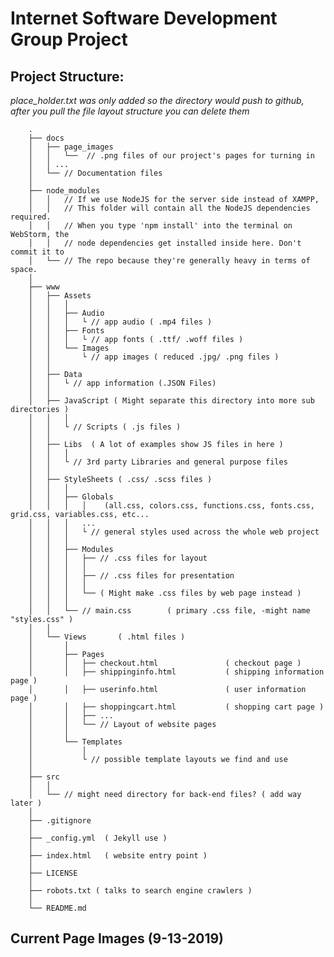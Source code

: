 # Internet Software Development Group Project

## Project Structure: 
*place_holder.txt was only added so the directory would push to github,
after you pull the file layout structure you can delete them*
    
        .
        ├── docs 
        │   ├── page_images 
        │   │   └──  // .png files of our project's pages for turning in 
        │   │ ...
        │   └── // Documentation files
        │
        ├── node_modules
        │   │   // If we use NodeJS for the server side instead of XAMPP,          
        │   │   // This folder will contain all the NodeJS dependencies required.  
        │   │   // When you type 'npm install' into the terminal on WebStorm, the  
        │   │   // node dependencies get installed inside here. Don't commit it to 
        │   └── // The repo because they're generally heavy in terms of space.     
        │   
        ├── www
        │   ├── Assets
        │   │   │
        │   │   ├── Audio
        │   │   │   └ // app audio ( .mp4 files )
        │   │   ├── Fonts     
        │   │   │   └ // app fonts ( .ttf/ .woff files )
        │   │   └── Images
        │   │       └ // app images ( reduced .jpg/ .png files )
        │   │   
        │   ├── Data  
        │   │   └ // app information (.JSON Files) 
        │   │
        │   ├── JavaScript ( Might separate this directory into more sub directories ) 
        │   │   │ 
        │   │   └ // Scripts ( .js files )
        │   │   
        │   ├── Libs  ( A lot of examples show JS files in here )
        │   │   │
        │   │   └ // 3rd party Libraries and general purpose files
        │   │
        │   ├── StyleSheets ( .css/ .scss files )
        │   │   │   
        │   │   ├── Globals  
        │   │   │   │    (all.css, colors.css, functions.css, fonts.css, grid.css, variables.css, etc...
        │   │   │   ...
        │   │   │   └ // general styles used across the whole web project      
        │   │   │        
        │   │   ├── Modules
        │   │   │   ├── // .css files for layout
        │   │   │   │
        │   │   │   ├── // .css files for presentation
        │   │   │   │
        │   │   │   └── ( Might make .css files by web page instead )
        │   │   │
        │   │   └── // main.css        ( primary .css file, -might name "styles.css" )
        │   │     
        │   └── Views       ( .html files )
        │       │
        │       ├── Pages       
        │       │   ├── checkout.html               ( checkout page )
        │       │   ├── shippinginfo.html           ( shipping information page )
        │       │   ├── userinfo.html               ( user information page )
        │       │   ├── shoppingcart.html           ( shopping cart page )
        │       │   ├── ...
        │       │   └── // Layout of website pages
        │       │   
        │       └── Templates 
        │           │
        │           └ // possible template layouts we find and use 
        │
        ├── src
        │   │
        │   └── // might need directory for back-end files? ( add way later )
        │
        ├── .gitignore
        │
        ├── _config.yml  ( Jekyll use )
        │
        ├── index.html   ( website entry point )               
        │
        ├── LICENSE 
        │
        ├── robots.txt ( talks to search engine crawlers )
        │
        └── README.md
         
## Current Page Images (9-13-2019)        